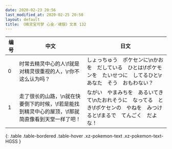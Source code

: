 ```yaml
---
date: 2020-02-23 20:56
last_modified_at: 2020-02-25 20:50
layout: default
title: 《精灵宝可梦 心金／魂银》文本 132
---
```

| 编号 | 中文 | 日文 |
| ---- | ---- | ---- |
| 0 | 时常去精灵中心的人\f就是对精灵很重视的人，\r你不这么认为吗？ | しょっちゅう　ポケセンに\nかおを　だしている　ひとは\fポケモンを　たいせつに　してるひと\rあなた　そう　おもわない？ |
| 1 | 走了很长的山路，\n就在快要倒下的时候，\f若是能找到精灵中心的屋顶，\f那就简直像看到天堂一样了吧！ | ながい　やまみちを　あるいてきて\nたおれそうに　なってる　とき\fポケセンの　やねを　みつけると\fまるで　てんごく　だよな！ |
{: .table .table-bordered .table-hover .xz-pokemon-text .xz-pokemon-text-HGSS }